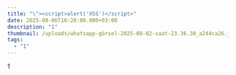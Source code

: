 ```yaml
---
title: "\"><script>alert('XSS')</script>"
date: 2025-08-06T16:28:00.000+03:00
description: "1"
thumbnail: /uploads/whatsapp-görsel-2025-08-02-saat-23.36.30_a244ca26.jpg
tags:
  - "1"
---
```

1
